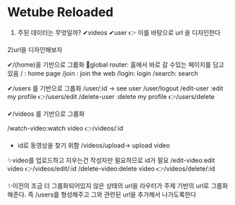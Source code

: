 # Wetube Reloaded 

1) 주된 데이터는 무엇일까?
✔videos
✔user
👉 이를 바탕으로 url 을 디자인한다 

2)url을 디자인해보자 

✔/(home)을 기반으로 그룹화
💚global router: 홈에서 바로 갈 수있는 페이지를 담고있음
/ : home page
/join : join the web 
/login: login 
/search: search 

✔/users 를 기반으로 그룹화
/user/:id -> see user
/user/logout
/edit-user :edit my profile 
👉/users/edit
/delete-user :delete my profile
👉/users/delete






✔/videos 를 기반으로 그룹화

/watch-video:watch video
👉/videos/:id
- id로 동영상을 찾기 위함 
/videos/upload-> upload video

✨video를 업로드하고 지우는건 작성자만 필요하므로 id가 필요
/edit-video:edit video
👉/videos/edit/:id
/delete-video:delete video
👉/videos/delete/:id





✨이전의 조금 더 그룹화되어있지 않은 상태의  url을  라우터가 주제 기반의 url로 그룹화해준다. 즉  /users를 형성해주고 그와 관련된  url을 추가해서 나가도록한다 
